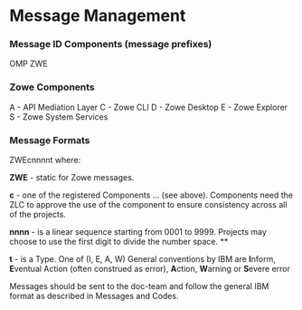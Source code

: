 # Message Management

### Message ID Components (message prefixes)
OMP
ZWE

### Zowe Components
A - API Mediation Layer
C - Zowe CLI
D - Zowe Desktop
E - Zowe Explorer
S - Zowe System Services

### Message Formats
ZWEcnnnnt where:

**ZWE** - static for Zowe messages.

**c** - one of the registered Components ... (see above).  Components need the ZLC to approve the use of the component to ensure consistency across all of the projects.

**nnnn** - is a linear sequence starting from 0001 to 9999.  Projects may choose to use the first digit to divide the number space.  **

**t** - is a Type.  One of (I, E, A, W)  General conventions by IBM are **I**nform, **E**ventual Action (often construed as error), **A**ction, **W**arning or **S**evere error

Messages should be sent to the doc-team and follow the general IBM format as described in Messages and Codes.